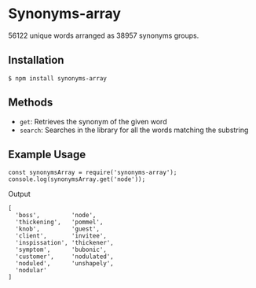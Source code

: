 # Synonyms-array

56122 unique words arranged as 38957 synonyms groups.

## Installation

```
$ npm install synonyms-array
```

## Methods

- `get`: Retrieves the synonym of the given word
- `search`: Searches in the library for all the words matching the substring

## Example Usage

```
const synonymsArray = require('synonyms-array');
console.log(synonymsArray.get('node'));
```

Output

```
[
  'boss',         'node',
  'thickening',   'pommel',
  'knob',         'guest',
  'client',       'invitee',
  'inspissation', 'thickener',
  'symptom',      'bubonic',
  'customer',     'nodulated',
  'noduled',      'unshapely',
  'nodular'
]
```
